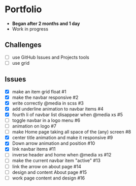 # Portfolio
* **Began after 2 months and 1 day**
* Work in progress

## Challenges
* [ ] use GitHub Issues and Projects tools
* [ ] use grid

## Issues
* [x] make an item grid float #1
* [x] make the navbar responsive #2
* [x] write correctly @media in scss #3
* [x] add underline animation to navbar items #4
* [x] fourth li of navbar list disappear when @media xs #5
* [ ] toggle navbar in a logo menu #6
* [ ] animation on logo #7
* [ ] make Home page taking all space of the (any) screen #8
* [x] center title animation and make it responsive #9
* [x] Down arrow animation and position #10
* [x] link navbar items #11
* [ ] inverse header and home when @media xs #12
* [ ] make the current navbar item "active" #13
* [ ] link the arrow on about page #14
* [ ] design and content About page #15
* [ ] work page content and design #16
